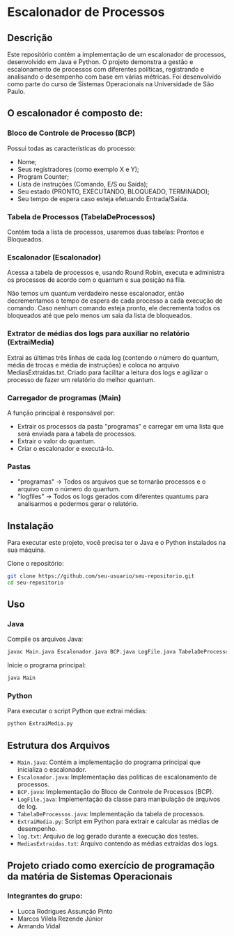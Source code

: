 
# Escalonador de Processos

## Descrição
Este repositório contém a implementação de um escalonador de processos, desenvolvido em Java e Python. O projeto demonstra a gestão e escalonamento de processos com diferentes políticas, registrando e analisando o desempenho com base em várias métricas. Foi desenvolvido como parte do curso de Sistemas Operacionais na Universidade de São Paulo.

## O escalonador é composto de:
### Bloco de Controle de Processo (BCP)
Possui todas as características do processo:
* Nome;
* Seus registradores (como exemplo X e Y);
* Program Counter;
* Lista de instruções (Comando, E/S ou Saída);
* Seu estado (PRONTO, EXECUTANDO, BLOQUEADO, TERMINADO);
* Seu tempo de espera caso esteja efetuando Entrada/Saída.
  
### Tabela de Processos (TabelaDeProcessos)
Contém toda a lista de processos, usaremos duas tabelas: Prontos e Bloqueados.

### Escalonador (Escalonador)
Acessa a tabela de processos e, usando Round Robin, executa e administra os processos de acordo com o quantum e sua posição na fila.

Não temos um quantum verdadeiro nesse escalonador, então decrementamos o tempo de espera de cada processo a cada execução de comando. Caso nenhum comando esteja pronto, ele decrementa todos os bloqueados até que pelo menos um saia da lista de bloqueados.

### Extrator de médias dos logs para auxiliar no relatório (ExtraiMedia)
Extrai as últimas três linhas de cada log (contendo o número do quantum, média de trocas e média de instruções) e coloca no arquivo MediasExtraidas.txt. Criado para facilitar a leitura dos logs e agilizar o processo de fazer um relatório do melhor quantum.

### Carregador de programas (Main)
A função principal é responsável por: 
* Extrair os processos da pasta "programas" e carregar em uma lista que será enviada para a tabela de processos.
* Extrair o valor do quantum.
* Criar o escalonador e executá-lo.

### Pastas
* "programas" -> Todos os arquivos que se tornarão processos e o arquivo com o número do quantum.
* "logfiles" -> Todos os logs gerados com diferentes quantums para analisarmos e podermos gerar o relatório.

## Instalação
Para executar este projeto, você precisa ter o Java e o Python instalados na sua máquina.

Clone o repositório:
```bash
git clone https://github.com/seu-usuario/seu-repositorio.git
cd seu-repositorio
```

## Uso
### Java
Compile os arquivos Java:
```bash
javac Main.java Escalonador.java BCP.java LogFile.java TabelaDeProcessos.java
```

Inicie o programa principal:
```bash
java Main
```

### Python
Para executar o script Python que extrai médias:
```bash
python ExtraiMedia.py
```

## Estrutura dos Arquivos
- `Main.java`: Contém a implementação do programa principal que inicializa o escalonador.
- `Escalonador.java`: Implementação das políticas de escalonamento de processos.
- `BCP.java`: Implementação do Bloco de Controle de Processos (BCP).
- `LogFile.java`: Implementação da classe para manipulação de arquivos de log.
- `TabelaDeProcessos.java`: Implementação da tabela de processos.
- `ExtraiMedia.py`: Script em Python para extrair e calcular as médias de desempenho.
- `log.txt`: Arquivo de log gerado durante a execução dos testes.
- `MediasExtraidas.txt`: Arquivo contendo as médias extraídas dos logs.

## Projeto criado como exercício de programação da matéria de Sistemas Operacionais
### Integrantes do grupo:
* Lucca Rodrigues Assunção Pinto
* Marcos Vilela Rezende Júnior
* Armando Vidal

